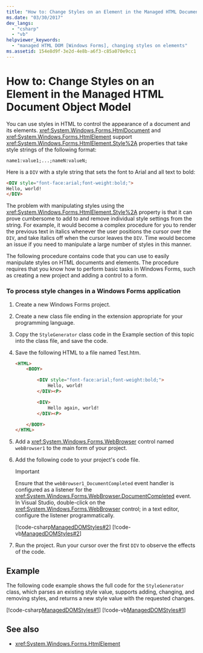 ```yaml
---
title: "How to: Change Styles on an Element in the Managed HTML Document Object Model"
ms.date: "03/30/2017"
dev_langs:
  - "csharp"
  - "vb"
helpviewer_keywords:
  - "managed HTML DOM [Windows Forms], changing styles on elements"
ms.assetid: 154e8d9f-3e2d-4e8b-a6f3-c85a070e9cc1
---
```


# How to: Change Styles on an Element in the Managed HTML Document Object Model

You can use styles in HTML to control the appearance of a document and its elements. <xref:System.Windows.Forms.HtmlDocument> and <xref:System.Windows.Forms.HtmlElement> support <xref:System.Windows.Forms.HtmlElement.Style%2A> properties that take style strings of the following format:

`name1:value1;...;nameN:valueN;`

Here is a `DIV` with a style string that sets the font to Arial and all text to bold:

```html
<DIV style="font-face:arial;font-weight:bold;">
Hello, world!
</DIV>
```

The problem with manipulating styles using the <xref:System.Windows.Forms.HtmlElement.Style%2A> property is that it can prove cumbersome to add to and remove individual style settings from the string. For example, it would become a complex procedure for you to render the previous text in italics whenever the user positions the cursor over the `DIV`, and take italics off when the cursor leaves the `DIV`. Time would become an issue if you need to manipulate a large number of styles in this manner.

The following procedure contains code that you can use to easily manipulate styles on HTML documents and elements. The procedure requires that you know how to perform basic tasks in Windows Forms, such as creating a new project and adding a control to a form.

### To process style changes in a Windows Forms application

1. Create a new Windows Forms project.

2. Create a new class file ending in the extension appropriate for your programming language.

3. Copy the `StyleGenerator` class code in the Example section of this topic into the class file, and save the code.

4. Save the following HTML to a file named Test.htm.

    ```html
    <HTML>
        <BODY>

            <DIV style="font-face:arial;font-weight:bold;">
                Hello, world!
            </DIV><P>

            <DIV>
                Hello again, world!
            </DIV><P>

        </BODY>
    </HTML>
    ```

5. Add a <xref:System.Windows.Forms.WebBrowser> control named `webBrowser1` to the main form of your project.

6. Add the following code to your project's code file.

    > [!IMPORTANT]
    > Ensure that the `webBrowser1_DocumentCompleted` event handler is configured as a listener for the <xref:System.Windows.Forms.WebBrowser.DocumentCompleted> event. In Visual Studio, double-click on the <xref:System.Windows.Forms.WebBrowser> control; in a text editor, configure the listener programmatically.

     [!code-csharp[ManagedDOMStyles#2](~/samples/snippets/csharp/VS_Snippets_Winforms/ManagedDOMStyles/CS/Form1.cs#2)]
     [!code-vb[ManagedDOMStyles#2](~/samples/snippets/visualbasic/VS_Snippets_Winforms/ManagedDOMStyles/VB/Form1.vb#2)]

7. Run the project. Run your cursor over the first `DIV` to observe the effects of the code.

## Example

The following code example shows the full code for the `StyleGenerator` class, which parses an existing style value, supports adding, changing, and removing styles, and returns a new style value with the requested changes.

[!code-csharp[ManagedDOMStyles#1](~/samples/snippets/csharp/VS_Snippets_Winforms/ManagedDOMStyles/CS/StyleGenerator.cs#1)]
[!code-vb[ManagedDOMStyles#1](~/samples/snippets/visualbasic/VS_Snippets_Winforms/ManagedDOMStyles/VB/StyleGenerator.vb#1)]

## See also

- <xref:System.Windows.Forms.HtmlElement>
